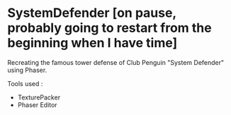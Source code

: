 # SystemDefender [on pause, probably going to restart from the beginning when I have time]

Recreating the famous tower defense of Club Penguin "System Defender" using Phaser.

Tools used :
- TexturePacker
- Phaser Editor
